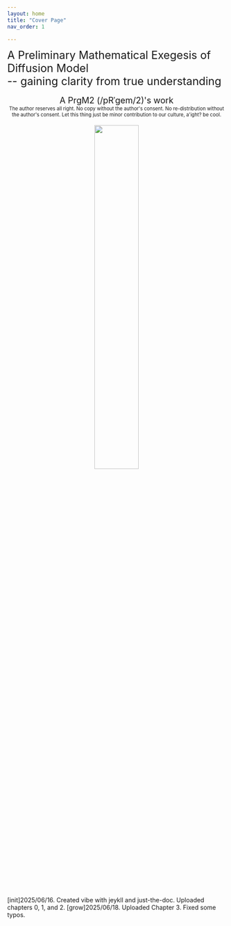 ```yaml
---
layout: home
title: "Cover Page"
nav_order: 1

---
```


<div style="text-align: left; font-size: 1.8em;">
A Preliminary Mathematical Exegesis of Diffusion Model
<br> --  gaining clarity from true understanding
</div>



<br>

<div style="text-align: center; font-size: 1.4em;">
A PrgM2 (/pRˈɡem/2)'s work
</div>

<div style="text-align: center; font-size: 0.8em;">
The author reserves all right. No copy without the author's consent. No re-distribution without the author's consent. Let this thing just be minor contribution to our culture, a'ight? be cool.
</div>

<br>



<div style="text-align: center;">
  <img src="./assets/images/combined.png" style="width: 45%; max-width: 400px; height: auto; margin: 0 auto;">
</div>

<br>

<div style="text-align: left; font-size: 1.0em;">
[init]2025/06/16. Created vibe with jeykll and just-the-doc. Uploaded chapters 0, 1, and 2.
[grow]2025/06/18. Uploaded Chapter 3. Fixed some typos.
</div>


